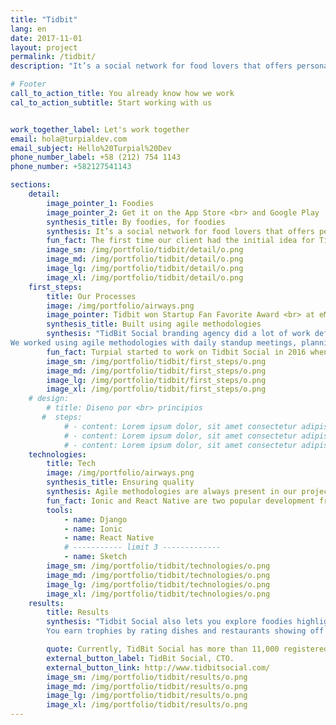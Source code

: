 ```yaml
---
title: "Tidbit"
lang: en
date: 2017-11-01
layout: project
permalink: /tidbit/
description: "It’s a social network for food lovers that offers personalized restaurant and dish recommendations based on the user's preferences as well as comments and ratings of individual dishes by their friends."

# Footer
call_to_action_title: You already know how we work
cal_to_action_subtitle: Start working with us


work_together_label: Let's work together
email: hola@turpialdev.com
email_subject: Hello%20Turpial%20Dev
phone_number_label: +58 (212) 754 1143
phone_number: +582127541143

sections:
    detail:
        image_pointer_1: Foodies
        image_pointer_2: Get it on the App Store <br> and Google Play
        synthesis_title: By foodies, for foodies
        synthesis: It’s a social network for food lovers that offers personalized restaurant and dish recommendations based on the user's preferences as well as comments and ratings of individual dishes by their friends.
        fun_fact: The first time our client had the initial idea for TidBit Social was during a family dinner, talking about how amazing it would be to access to family and friends' recommendations, so our client wrote some concepts on a napkin, gave some more thought to this idea and TidBit Social was born.
        image_sm: /img/portfolio/tidbit/detail/o.png
        image_md: /img/portfolio/tidbit/detail/o.png
        image_lg: /img/portfolio/tidbit/detail/o.png
        image_xl: /img/portfolio/tidbit/detail/o.png
    first_steps:
        title: Our Processes
        image: /img/portfolio/airways.png
        image_pointer: Tidbit won Startup Fan Favorite Award <br> at eMerge Americas, 2018
        synthesis_title: Built using agile methodologies
        synthesis: "TidBit Social branding agency did a lot of work defining the look of the app while Turpial, with more experience on UX/UI helped ensure usability and good experience in the design. <br>
We worked using agile methodologies with daily standup meetings, planning the work for each iteration and making sure everyone was on the same page and with the same vision."
        fun_fact: Turpial started to work on Tidbit Social in 2016 when Washington, DC-based entrepreneurs came to us with this idea.
        image_sm: /img/portfolio/tidbit/first_steps/o.png
        image_md: /img/portfolio/tidbit/first_steps/o.png
        image_lg: /img/portfolio/tidbit/first_steps/o.png
        image_xl: /img/portfolio/tidbit/first_steps/o.png
    # design:
        # title: Diseno por <br> principios
       #  steps:
            # - content: Lorem ipsum dolor, sit amet consectetur adipisicing elit. Voluptatibus voluptatum nemo vel reprehenderit cumque maxime perferendis. Obcaecati delectus quia non laudantium porro, dicta quae autem nobis iusto ut harum sint!
            # - content: Lorem ipsum dolor, sit amet consectetur adipisicing elit. Voluptatibus voluptatum nemo vel reprehenderit cumque maxime perferendis.
            # - content: Lorem ipsum dolor, sit amet consectetur adipisicing elit. Voluptatibus voluptatum nemo vel reprehenderit cumque maxime perferendis. Obcaecati delectus quia non laudantium porro.
    technologies:
        title: Tech
        image: /img/portfolio/airways.png
        synthesis_title: Ensuring quality
        synthesis: Agile methodologies are always present in our projects and TidBit. We worked with Ionic for a quick-to-market app and Django for the server side, later the mobile app was refactored to React Native. To ensure quality Test Driven Development was practiced in large parts of the project.
        fun_fact: Ionic and React Native are two popular development frameworks used to reuse most of the code, developing apps for different platforms faster and at lower costs
        tools:
            - name: Django
            - name: Ionic
            - name: React Native
            # ----------- limit 3 -------------
            - name: Sketch
        image_sm: /img/portfolio/tidbit/technologies/o.png
        image_md: /img/portfolio/tidbit/technologies/o.png
        image_lg: /img/portfolio/tidbit/technologies/o.png
        image_xl: /img/portfolio/tidbit/technologies/o.png
    results:
        title: Results
        synthesis: "Tidbit Social also lets you explore foodies highlights, users by their real name or username and Featured Restaurants based on ratings or trends around your area.
        You earn trophies by rating dishes and restaurants showing off your fluency with different cuisines. Other functions include a Score Explorer (to filter places according to your own scores) a Wish List of restaurants you want to visit and a list of your Followers and people who you follow."

        quote: Currently, TidBit Social has more than 11,000 registered restaurants, with Washington, DC and New York City the most active towns and boasting a 4.8/5 stars rating at the App Store and 4.5 at the Google Play store.
        external_button_label: TidBit Social, CTO.
        external_button_link: http://www.tidbitsocial.com/
        image_sm: /img/portfolio/tidbit/results/o.png
        image_md: /img/portfolio/tidbit/results/o.png
        image_lg: /img/portfolio/tidbit/results/o.png
        image_xl: /img/portfolio/tidbit/results/o.png
---
```

